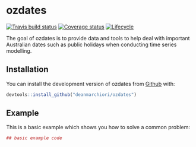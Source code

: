 
<!-- README.md is generated from README.Rmd. Please edit that file -->
ozdates
=======

[![Travis build status](https://travis-ci.org/deanmarchiori/ozdates.svg?branch=master)](https://travis-ci.org/deanmarchiori/ozdates) [![Coverage status](https://codecov.io/gh/deanmarchiori/ozdates/branch/master/graph/badge.svg)](https://codecov.io/github/deanmarchiori/ozdates?branch=master) [![Lifecycle](https://img.shields.io/badge/lifecycle-experimental-orange.svg)](https://img.shields.io/badge/lifecycle-experimental-orange.svg)

The goal of ozdates is to provide data and tools to help deal with important Australian dates such as public holidays when conducting time series modelling.

Installation
------------

You can install the development version of ozdates from [Github](https://github.com/deanmarchiori/ozdates) with:

``` r
devtools::install_github("deanmarchiori/ozdates")
```

Example
-------

This is a basic example which shows you how to solve a common problem:

``` r
## basic example code
```

